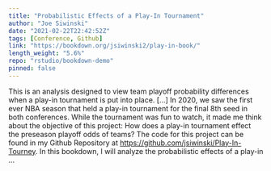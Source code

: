 ```yaml
---
title: "Probabilistic Effects of a Play-In Tournament"
author: "Joe Siwinski"
date: "2021-02-22T22:42:52Z"
tags: [Conference, Github]
link: "https://bookdown.org/jsiwinski2/play-in-book/"
length_weight: "5.6%"
repo: "rstudio/bookdown-demo"
pinned: false
---
```


This is an analysis designed to view team playoff probability differences when a play-in tournament is put into place. [...] In 2020, we saw the first ever NBA season that held a play-in tournament for the final 8th seed in both conferences. While the tournament was fun to watch, it made me think about the objective of this project: How does a play-in tournament effect the preseason playoff odds of teams? The code for this project can be found in my Github Repository at https://github.com/jsiwinski/Play-In-Tourney. In this bookdown, I will analyze the probabilistic effects of a play-in ...
